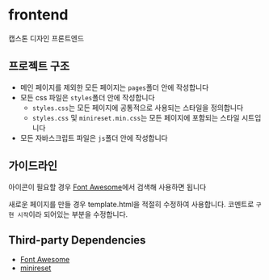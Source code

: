 # frontend
캡스톤 디자인 프론트엔드

## 프로젝트 구조
* 메인 페이지를 제외한 모든 페이지는 ```pages```폴더 안에 작성합니다
* 모든 css 파일은 ```styles```폴더 안에 작성합니다
  * ```styles.css```는 모든 페이지에 공통적으로 사용되는 스타일을 정의합니다
  * ```styles.css``` 및 ```minireset.min.css```는 모든 페이지에 포함되는 스타일 시트입니다
* 모든 자바스크립트 파일은 ```js```폴더 안에 작성합니다

## 가이드라인
아이콘이 필요할 경우 [Font Awesome](https://fontawesome.com/icons)에서 검색해 사용하면 됩니다

새로운 페이지를 만들 경우 template.html을 적절히 수정하여 사용합니다.
코멘트로 ```구현 시작```이라 되어있는 부분을 수정합니다.

## Third-party Dependencies
* [Font Awesome](https://fontawesome.com/)
* [minireset](https://github.com/jgthms/minireset.css)